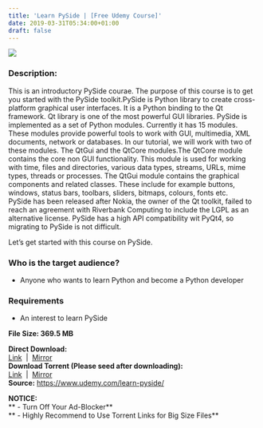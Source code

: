 ```yaml
---
title: 'Learn PySide | [Free Udemy Course]'
date: 2019-03-31T05:34:00+01:00
draft: false
---
```


[![](https://3.bp.blogspot.com/-K_yyNpre2to/XKBCAy2ugiI/AAAAAAAABOg/srcxVzQEv50gVs9RNcJ4nKiBVEIQ1tjHACLcBGAs/s640/learn-pyside.jpg)](https://3.bp.blogspot.com/-K_yyNpre2to/XKBCAy2ugiI/AAAAAAAABOg/srcxVzQEv50gVs9RNcJ4nKiBVEIQ1tjHACLcBGAs/s1600/learn-pyside.jpg)

  
  

### Description:

This is an introductory PySide courae. The purpose of this course is to get you started with the PySide toolkit.PySide is Python library to create cross-platform graphical user interfaces. It is a Python binding to the Qt framework. Qt library is one of the most powerful GUI libraries. PySide is implemented as a set of Python modules. Currently it has 15 modules. These modules provide powerful tools to work with GUI, multimedia, XML documents, network or databases. In our tutorial, we will work with two of these modules. The QtGui and the QtCore modules.The QtCore module contains the core non GUI functionality. This module is used for working with time, files and directories, various data types, streams, URLs, mime types, threads or processes. The QtGui module contains the graphical components and related classes. These include for example buttons, windows, status bars, toolbars, sliders, bitmaps, colours, fonts etc.  
PySide has been released after Nokia, the owner of the Qt toolkit, failed to reach an agreement with Riverbank Computing to include the LGPL as an alternative license. PySide has a high API compatibility wit PyQt4, so migrating to PySide is not difficult.  

Let’s get started with this course on PySide.  

### Who is the target audience?

*   Anyone who wants to learn Python and become a Python developer

### Requirements

*   An interest to learn PySide

**File Size: 369.5 MB**  
  
**Direct Download:**  
[Link](https://oko.sh/LearnPySidelink1)  |  [Mirror](https://oko.sh/LearnPySidelink2)   
**Download Torrent (Please seed after downloading):**  
[Link](https://oko.sh/LearnPySidetorrent1)  |  [Mirror](https://oko.sh/LearnPySidetorrent2)  
**Source:**  https://www.udemy.com/learn-pyside/  

**NOTICE:**  
** - Turn Off Your Ad-Blocker**  
** - Highly Recommend to Use Torrent Links for Big Size Files**